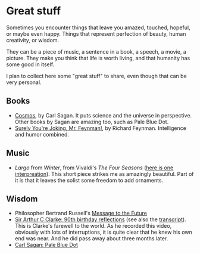 # Great stuff

Sometimes you encounter things that leave you amazed, touched, hopeful, or maybe even happy. Things that represent perfection of beauty, human creativity, or wisdom.

They can be a piece of music, a sentence in a book, a speech, a movie, a picture. They make you think that life is worth living, and that humanity has some good in itself.

I plan to collect here some "great stuff" to share, even though that can be very personal.

## Books

- [Cosmos](http://www.amazon.com/Cosmos-Carl-Sagan/dp/0345331354), by Carl Sagan. It puts science and the universe in perspective. Other books by Sagan are amazing too, such as Pale Blue Dot.
- [Surely You're Joking, Mr. Feynman!](http://www.amazon.com/Surely-Feynman-Adventures-Curious-Character/dp/0393316041), by Richard Feynman. Intelligence and humor combined.

## Music

- *Largo* from *Winter*, from Vivaldi's *The Four Seasons* ([here is one interpreation](http://www.youtube.com/watch?v=FyLyyP5uZpo)). This short piece strikes me as amazingly beautiful. Part of it is that it leaves the solist some freedom to add ornaments.

## Wisdom

- Philosopher Bertrand Russell's [Message to the Future](http://www.youtube.com/watch?v=O8h-xEuLfm8)
- [Sir Arthur C Clarke: 90th birthday reflections](http://www.youtube.com/watch?v=3qLdeEjdbWE) (see also the [transcript](http://www.tveap.org/index.php?q=0712art_transcript_02.php)). This is Clarke's farewell to the world. As he recorded this video, obviously with lots of interruptions, it is quite clear that he knew his own end was near. And he did pass away about three months later.
- [Carl Sagan: Pale Blue Dot](https://www.youtube.com/watch?v=K05xxeCdhSo)